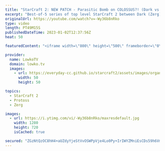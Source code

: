 ```yaml
---
title: "StarCraft 2: NEW PATCH - Parasitic Bomb on COLOSSUS?! (Dark vs herO)"
excerpt: "Best-of-5 series of top level StarCraft 2 between Dark (Zerg) and herO (Protoss). This series is played on the new balance patch and is the finals of the ESL Open Cup 155 Korea.  Epic game 1 between Dark and herO: https://youtu.be/_a2Y-qIoLiQ  Support my work: https://patreon.com/lowkotv Lowko Merch:"
originalUrl: https://youtube.com/watch?v=-Wy36b8nRko
type: video
length: PT49M15S
publishedDateTime: 2023-01-02T12:37:56Z
heat: 50

featuredContent: "<iframe width=\"800\" height=\"500\" frameborder=\"0\" src=\"https://www.youtube.com/embed/-Wy36b8nRko\" allow=\"accelerometer; autoplay; encrypted-media; gyroscope; picture-in-picture\" allowfullscreen></iframe>"

provider:
  name: LowkoTV
  domain: lowko.tv
  images:
    - url: https://everyday-cc.github.io/starcraft2/assets/images/organizations/lowko.tv-50x50.jpg
      width: 50
      height: 50

topics:
  - StarCraft 2
  - Protoss
  - Zerg

images:
  - url: https://i.ytimg.com/vi/-Wy36b8nRko/maxresdefault.jpg
    width: 1280
    height: 720
    isCached: true

secured: "ZGzNtQzOC8hH4+aUZdyYjeStVvOSWPpVje4Lo0Py+IrIWYZMniEsCDs59h6Vm1hp59c6xV4VNasEmfXvV7QH8BhihpbIN5om2S+YmowgkVedC/EGrueMaN5aC0awSM9K1cTOJkgm7h2Dfj6GksKM1JTXiLOXJ9uO4z3dii+X67gQ1aNHXplhkw7cYsVLvjAUNnOuiwdx3vFAJOK4r1WUAmaTfYTpjR5crNikgSGjBAi7GtYTNRUxdUiwN3pd8ofRWIs8ge4+4Kr3tEaFvWktfKvL0QN58G79CmP9uw2PnO3yWoFHo17T8fvC8RtyGq2ciABTihIlq4mPveUACzVrrhfp0eH+e5xiUfnmiiXuMFqTSlIIBgriqkFpNwlFHFIxkL65yfXD+43P5WlfUke4Aid8FddCWabJr2PXHyqXCN8=;4YASh74l6cgkzNsmFVSwbg=="
---
```


